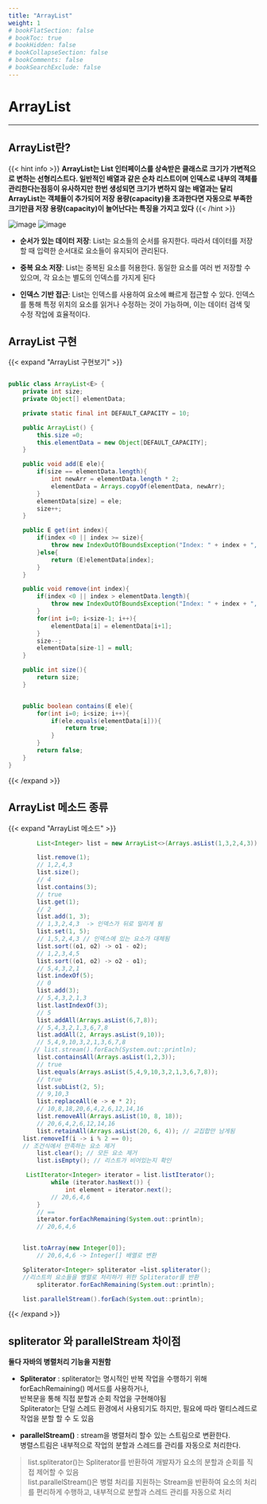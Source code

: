 ```yaml
---
title: "ArrayList"
weight: 1
# bookFlatSection: false
# bookToc: true
# bookHidden: false
# bookCollapseSection: false
# bookComments: false
# bookSearchExclude: false
---
```



# ArrayList 
* * *

## **ArrayList란?**

{{< hint info >}}
**ArrayList는 List 인터페이스를 상속받은 클래스로 크기가 가변적으로 변하는 선형리스트다.
 일반적인 배열과 같은 순차 리스트이며 인덱스로 내부의 객체를 관리한다는점등이 유사하지만 한번 생성되면 크기가 변하지 않는 배열과는 달리 ArrayList는 객체들이 추가되어 저장 용량(capacity)을 초과한다면 자동으로 부족한 크기만큼 저장 용량(capacity)이 늘어난다는 특징을 가지고 있다**
{{< /hint >}}



![image](/DataStructure/ArrayList1)
![image](/DataStructure/ArrayList)


* **순서가 있는 데이터 저장**: List는 요소들의 순서를 유지한다. 따라서 데이터를 저장할 때 입력한 순서대로 요소들이 유지되어 관리된다. 

* **중복 요소 저장**: List는 중복된 요소를 허용한다. 동일한 요소를 여러 번 저장할 수 있으며, 각 요소는 별도의 인덱스를 가지게 된다

* **인덱스 기반 접근**: List는 인덱스를 사용하여 요소에 빠르게 접근할 수 있다.  인덱스를 통해 특정 위치의 요소를 읽거나 수정하는 것이 가능하며, 이는 데이터 검색 및 수정 작업에 효율적이다.


## **ArrayList 구현**

{{< expand "ArrayList 구현보기" >}}

```java

public class ArrayList<E> {
    private int size;
    private Object[] elementData;

    private static final int DEFAULT_CAPACITY = 10;

    public ArrayList() {
        this.size =0;
        this.elementData = new Object[DEFAULT_CAPACITY];
    }

    public void add(E ele){
        if(size == elementData.length){
            int newArr = elementData.length * 2;
            elementData = Arrays.copyOf(elementData, newArr);
        }
        elementData[size] = ele;
        size++;
    }

    public E get(int index){
        if(index <0 || index >= size){
            throw new IndexOutOfBoundsException("Index: " + index + ", Size " + index);
        }else{
            return (E)elementData[index];
        }
    }

    public void remove(int index){
        if(index <0 || index > elementData.length){
            throw new IndexOutOfBoundsException("Index: " + index + ", Size " + index);
        }
        for(int i=0; i<size-1; i++){
            elementData[i] = elementData[i+1];
        }
        size--;
        elementData[size-1] = null;
    }

    public int size(){
        return size;
    }


    public boolean contains(E ele){
        for(int i=0; i<size; i++){
            if(ele.equals(elementData[i])){
                return true;
            }
        }
        return false;
    }
}
```
{{< /expand >}}

## **ArrayList 메소드 종류**

{{< expand "ArrayList 메소드" >}}

```java
        List<Integer> list = new ArrayList<>(Arrays.asList(1,3,2,4,3));

        list.remove(1);
        // 1,2,4,3
        list.size();
        // 4
        list.contains(3);
        // true
        list.get(1);
        // 2
        list.add(1, 3);
        // 1,3,2,4,3  -> 인덱스가 뒤로 밀리게 됨
        list.set(1, 5);
        // 1,5,2,4,3 // 인덱스에 있는 요소가 대체됨
        list.sort((o1, o2) -> o1 - o2);
        // 1,2,3,4,5
        list.sort((o1, o2) -> o2 - o1);
        // 5,4,3,2,1
        list.indexOf(5);
        // 0
        list.add(3);
        // 5,4,3,2,1,3
        list.lastIndexOf(3);
        // 5
        list.addAll(Arrays.asList(6,7,8));
        // 5,4,3,2,1,3,6,7,8
        list.addAll(2, Arrays.asList(9,10));
        // 5,4,9,10,3,2,1,3,6,7,8
       // list.stream().forEach(System.out::println);
        list.containsAll(Arrays.asList(1,2,3));
        // true
        list.equals(Arrays.asList(5,4,9,10,3,2,1,3,6,7,8));
        // true
        list.subList(2, 5);
        // 9,10,3
        list.replaceAll(e -> e * 2);
        // 10,8,18,20,6,4,2,6,12,14,16
        list.removeAll(Arrays.asList(10, 8, 18));
        // 20,6,4,2,6,12,14,16
        list.retainAll(Arrays.asList(20, 6, 4)); // 교집합만 남게됨
   	list.removeIf(i -> i % 2 == 0);  
	// 조건식에서 만족하는 요소 제거
        list.clear(); // 모든 요소 제거
        list.isEmpty(); // 리스트가 비어있는지 확인

	 ListIterator<Integer> iterator = list.listIterator();
        	while (iterator.hasNext()) {
            	int element = iterator.next();
            // 20,6,4,6
        } 
        // ==
        iterator.forEachRemaining(System.out::println);
        // 20,6,4,6


	list.toArray(new Integer[0]);
        // 20,6,4,6 -> Integer[] 배열로 변환

	Spliterator<Integer> spliterator =list.spliterator();     
	//리스트의 요소들을 병렬로 처리하기 위한 Spliterator를 반환
        spliterator.forEachRemaining(System.out::println);

	list.parallelStream().forEach(System.out::println);

```

{{< /expand >}}

## **spliterator 와 parallelStream 차이점**


**둘다 자바의 병렬처리 기능을 지원함**

* **Spliterator** : spliterator는 명시적인 반복 작업을 수행하기 위해 forEachRemaining() 메서드를 사용하거나,   
반복문을 통해 직접 분할과 순회 작업을 구현해야됨   
Spliterator는 단일 스레드 환경에서 사용되기도 하지만, 필요에 따라 멀티스레드로 작업을 분할 할 수 도 있음

* **parallelStream()** : stream을 병렬처리 할수 있는 스트림으로 변환한다.    
병렬스트림은 내부적으로 작업의 분할과 스레드를 관리를 자동으로 처리한다.


> list.spliterator()는 Spliterator를 반환하여 개발자가 요소의 분할과 순회를 직접 제어할 수 있음   
list.parallelStream()은 병렬 처리를 지원하는 Stream을 반환하여 요소의 처리를 편리하게 수행하고, 내부적으로 분할과 스레드 관리를 자동으로 처리


